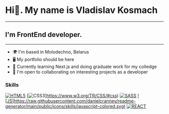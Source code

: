 # Hi👋. My name is Vladislav Kosmach
---
## I'm FrontEnd developer.
---
* 🌍  I'm based in Molodechno, Belarus
* 🖥️  My portfolio should be here
* 🧠  Currently learning Next.js and doing graduate work for my colledge
* 🤝  I'm open to collaborating on interesting projects as a developer

### Skills
[![HTML5](https://raw.githubusercontent.com/danielcranney/readme-generator/main/public/icons/skills/html5-colored.svg)](https://developer.mozilla.org/en-US/docs/Glossary/HTML5)
[![CSS3](https://raw.githubusercontent.com/danielcranney/readme-generator/main/public/icons/skills/css3-colored.svg)]https://www.w3.org/TR/CSS/#css)
[![SASS](https://raw.githubusercontent.com/danielcranney/readme-generator/main/public/icons/skills/sass-colored.svg)](https://sass-lang.com/)
[![JS]https://raw.githubusercontent.com/danielcranney/readme-generator/main/public/icons/skills/javascript-colored.svg)](https://developer.mozilla.org/en-US/docs/Web/JavaScript)
[![REACT](https://raw.githubusercontent.com/danielcranney/readme-generator/main/public/icons/skills/react-colored.svg)](https://reactjs.org/)

<!--
**FiR3N/FiR3N** is a ✨ _special_ ✨ repository because its `README.md` (this file) appears on your GitHub profile.

Here are some ideas to get you started:

- 🔭 I’m currently working on ...
- 🌱 I’m currently learning ...
- 👯 I’m looking to collaborate on ...
- 🤔 I’m looking for help with ...
- 💬 Ask me about ...
- 📫 How to reach me: ...
- 😄 Pronouns: ...
- ⚡ Fun fact: ...
-->

